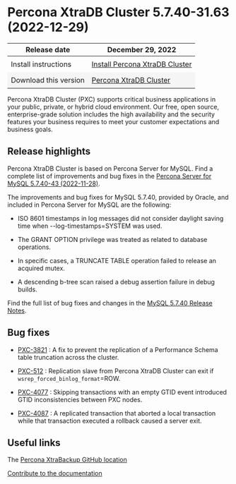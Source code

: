 # Percona XtraDB Cluster 5.7.40-31.63 (2022-12-29)

<style>
    table {
        width=50%';
        font-family: Chivo, Colfax, Franziska, Helvetica, Arial, sans-serif;
    }
    table td {
        border: 0px;
        padding: 8px;
    }
    tr:nth-child(even){
        background-color:#f5f5f5
    }
    tr:hover {
        background-color: #dddd;
    }
</style>

| Release date | December 29, 2022 |
|---|---|
| Install instructions | [Install Percona XtraDB Cluster](https://www.percona.com/doc/percona-xtradb-cluster/5.7/install/index.html) |
| Download this version | [Percona XtraDB Cluster](https://www.percona.com/downloads/Percona-XtraDB-Cluster-57/LATEST/)

Percona XtraDB Cluster (PXC) supports critical business applications in your public, private, or hybrid cloud environment. Our free, open source, enterprise-grade solution includes the high availability and the security features your business requires to meet your customer expectations and business goals.

## Release highlights

Percona XtraDB Cluster is based on Percona Server for MySQL. Find a complete list of improvements and bug fixes in the [Percona Server for MySQL 5.7.40-43 (2022-11-28)](https://docs.percona.com/percona-server/5.7/release-notes/5.7.40-43.html).

The improvements and bug fixes for MySQL 5.7.40, provided by Oracle, and included in Percona Server for MySQL are the following:

* ISO 8601 timestamps in log messages did not consider daylight saving time when --log-timestamps=SYSTEM was used.

* The GRANT OPTION privilege was treated as related to database operations.

* In specific cases, a TRUNCATE TABLE operation failed to release an acquired mutex.

* A descending b-tree scan raised a debug assertion failure in debug builds.

Find the full list of bug fixes and changes in the [MySQL 5.7.40 Release Notes](https://dev.mysql.com/doc/relnotes/mysql/5.7/en/news-5-7-40.html).


## Bug fixes

* [PXC-3821]( https://jira.percona.com/browse/PXC-3821) : A fix to prevent the replication of a Performance Schema table truncation across the cluster.

* [PXC-512](https://jira.percona.com/browse/PXC-512) : Replication slave from Percona XtraDB Cluster can exit if `wsrep_forced_binlog_format`=ROW.

* [PXC-4077](https://jira.percona.com/browse/PXC-4077) : Skipping transactions with an empty GTID event introduced GTID inconsistencies between PXC nodes.

* [PXC-4087](https://jira.percona.com/browse/PXC-4087) : A replicated transaction that aborted a local transaction while that transaction executed a rollback caused a server exit.

## Useful links

The [Percona XtraBackup GitHub location](https://github.com/percona/percona-xtradb-cluster)

[Contribute to the documentation](https://github.com/percona/pxc-docs/blob/8.0/contributing.md)